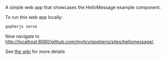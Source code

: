 A simple web app that showcases the HelloMessage example component.

To run this web app locally:

```bash
gopherjs serve
```

Now navigate to [http://localhost:8080/github.com/myitcv/gopherjs/sites/hellomessage/](http://localhost:8080/github.com/myitcv/gopherjs/sites/hellomessage/).

See [the wiki](https://github.com/myitcv/gopherjs/wiki) for more details
